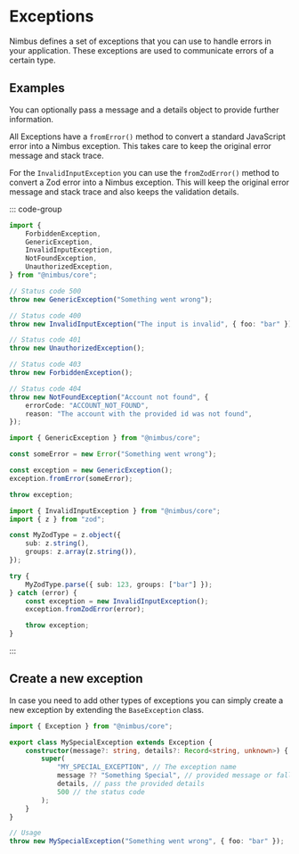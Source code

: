 # Exceptions

Nimbus defines a set of exceptions that you can use to handle errors in your application. These exceptions are used to communicate errors of a certain type.

## Examples

You can optionally pass a message and a details object to provide further information.

All Exceptions have a `fromError()` method to convert a standard JavaScript error into a Nimbus exception. This takes care to keep the original error message and stack trace.

For the `InvalidInputException` you can use the `fromZodError()` method to convert a Zod error into a Nimbus exception. This will keep the original error message and stack trace and also keeps the validation details.

::: code-group

```typescript [Basics]
import {
    ForbiddenException,
    GenericException,
    InvalidInputException,
    NotFoundException,
    UnauthorizedException,
} from "@nimbus/core";

// Status code 500
throw new GenericException("Something went wrong");

// Status code 400
throw new InvalidInputException("The input is invalid", { foo: "bar" });

// Status code 401
throw new UnauthorizedException();

// Status code 403
throw new ForbiddenException();

// Status code 404
throw new NotFoundException("Account not found", {
    errorCode: "ACCOUNT_NOT_FOUND",
    reason: "The account with the provided id was not found",
});
```

```typescript [.fromError]
import { GenericException } from "@nimbus/core";

const someError = new Error("Something went wrong");

const exception = new GenericException();
exception.fromError(someError);

throw exception;
```

```typescript [.fromZodError]
import { InvalidInputException } from "@nimbus/core";
import { z } from "zod";

const MyZodType = z.object({
    sub: z.string(),
    groups: z.array(z.string()),
});

try {
    MyZodType.parse({ sub: 123, groups: ["bar"] });
} catch (error) {
    const exception = new InvalidInputException();
    exception.fromZodError(error);

    throw exception;
}
```

:::

## Create a new exception

In case you need to add other types of exceptions you can simply create a new exception by extending the `BaseException` class.

```typescript
import { Exception } from "@nimbus/core";

export class MySpecialException extends Exception {
    constructor(message?: string, details?: Record<string, unknown>) {
        super(
            "MY_SPECIAL_EXCEPTION", // The exception name
            message ?? "Something Special", // provided message or fallback
            details, // pass the provided details
            500 // the status code
        );
    }
}

// Usage
throw new MySpecialException("Something went wrong", { foo: "bar" });
```
